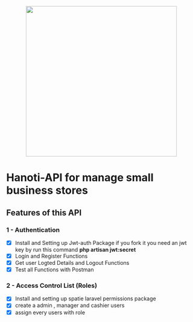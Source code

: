 <p align="center"><img src="https://res.cloudinary.com/dtfbvvkyp/image/upload/v1566331377/laravel-logolockup-cmyk-red.svg" width="400"></p>


# Hanoti-API for manage small business stores

## Features of this API

### 1 -  Authentication

  * [X] Install and Setting up Jwt-auth Package
      if you fork it you need an jwt key by run this command 
      __php artisan jwt:secret__
  * [X] Login and Register Functions
  * [X] Get user Logted Details and Logout Functions
  * [X] Test all Functions with Postman

### 2 - Access Control List (Roles)

  * [X] Install and setting up spatie laravel permissions package
  * [X] create a admin , manager and cashier users
  * [X] assign every users with role
